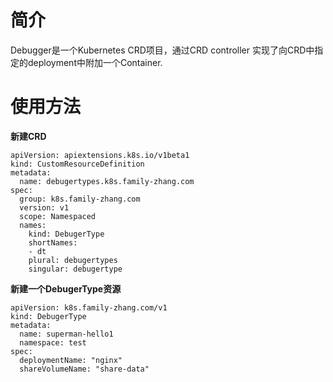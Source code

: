# 简介 
Debugger是一个Kubernetes CRD项目，通过CRD controller 实现了向CRD中指定的deployment中附加一个Container.


# 使用方法
**新建CRD**
```
apiVersion: apiextensions.k8s.io/v1beta1
kind: CustomResourceDefinition
metadata:  
  name: debugertypes.k8s.family-zhang.com
spec:  
  group: k8s.family-zhang.com
  version: v1
  scope: Namespaced  
  names:    
    kind: DebugerType
    shortNames: 
    - dt
    plural: debugertypes
    singular: debugertype
```

**新建一个DebugerType资源**

```
apiVersion: k8s.family-zhang.com/v1
kind: DebugerType
metadata: 
  name: superman-hello1
  namespace: test
spec:
  deploymentName: "nginx"
  shareVolumeName: "share-data"
```

